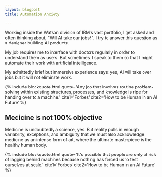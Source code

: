 ```yaml
---
layout: blogpost
title: Automation Anxiety

---
```


Working inside the Watson division of IBM's vast portfolio, I get asked and often thinking about, "Will AI take our jobs?". I try to answer this question as a designer building AI products.

<!-- IBM's Watson shook the world of artifical intelligence in 2011 when it defeated past champions of _Jeopardy_ in their own game. -->

My job requires me to interface with doctors regularly in order to understand them as users. But sometimes, I speak to them so that I might automate their work with artificial intelligence.

My admittedly brief but immersive experience says: yes, AI will take over jobs but it will not eliminate work.

{%
  include blockquote.html
  quote='Any job that involves routine problem-solving within existing structures, processes, and knowledge is ripe for handing over to a machine.'
  cite1='Forbes'
  cite2='How to be Human in an AI Future'
%}

## Medicine is not 100% objective
Medicine is undoubtedly a science, yes. But reality pulls in enough variability, exceptions, and ambiguity that we must also acknowledge medicine as an intense form of art, where the ultimate masterpiece is the healthy human body.

{%
  include blockquote.html
  quote='It&apos;s possible that people are only at risk of lagging behind machines because nothing has forced us to test ourselves at scale.'
  cite1='Forbes'
  cite2='How to be Human in an AI Future'
%}